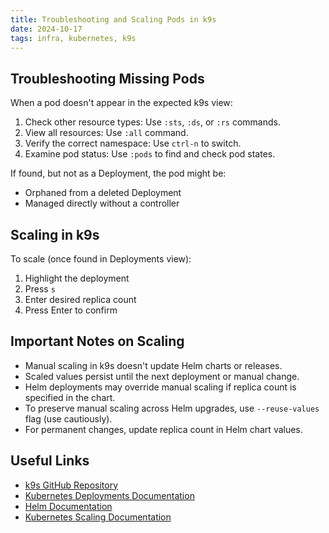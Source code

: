 ```yaml
---
title: Troubleshooting and Scaling Pods in k9s
date: 2024-10-17
tags: infra, kubernetes, k9s
---
```


## Troubleshooting Missing Pods

When a pod doesn't appear in the expected k9s view:

1. Check other resource types: Use `:sts`, `:ds`, or `:rs` commands.
2. View all resources: Use `:all` command.
3. Verify the correct namespace: Use `ctrl-n` to switch.
4. Examine pod status: Use `:pods` to find and check pod states.

If found, but not as a Deployment, the pod might be:
- Orphaned from a deleted Deployment
- Managed directly without a controller

## Scaling in k9s

To scale (once found in Deployments view):
1. Highlight the deployment
2. Press `s`
3. Enter desired replica count
4. Press Enter to confirm

## Important Notes on Scaling

- Manual scaling in k9s doesn't update Helm charts or releases.
- Scaled values persist until the next deployment or manual change.
- Helm deployments may override manual scaling if replica count is specified in the chart.
- To preserve manual scaling across Helm upgrades, use `--reuse-values` flag (use cautiously).
- For permanent changes, update replica count in Helm chart values.

## Useful Links

- [k9s GitHub Repository](https://github.com/derailed/k9s)
- [Kubernetes Deployments Documentation](https://kubernetes.io/docs/concepts/workloads/controllers/deployment/)
- [Helm Documentation](https://helm.sh/docs/)
- [Kubernetes Scaling Documentation](https://kubernetes.io/docs/tutorials/kubernetes-basics/scale/scale-intro/)